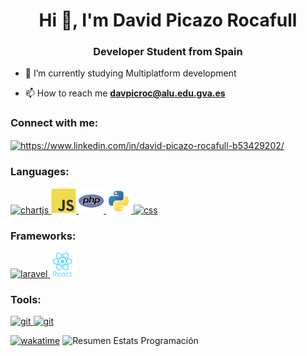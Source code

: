 <h1 align="center">Hi 👋, I'm David Picazo Rocafull</h1>
<h3 align="center">Developer Student from Spain</h3>

- 🌱 I’m currently studying Multiplatform development

- 📫 How to reach me **davpicroc@alu.edu.gva.es**

<h3 align="left">Connect with me:</h3>
<p align="left">
<a href="https://linkedin.com/in/david-picazo-rocafull-b53429202/" target="blank"><img align="center" src="https://raw.githubusercontent.com/rahuldkjain/github-profile-readme-generator/master/src/images/icons/Social/linked-in-alt.svg" alt="https://www.linkedin.com/in/david-picazo-rocafull-b53429202/" height="30" width="40" /></a>
</p>

<h3 align="left">Languages:</h3>
<p align="left">
    <a href="https://www.chartjs.org" target="_blank" rel="noreferrer"> 
      <img src="https://www.chartjs.org/media/logo-title.svg" alt="chartjs" width="40" height="40"/> 
    </a>
  <a href="https://developer.mozilla.org/en-US/docs/Web/JavaScript" target="_blank" rel="noreferrer"> 
    <img src="https://raw.githubusercontent.com/devicons/devicon/master/icons/javascript/javascript-original.svg" alt="javascript" width="40" height="40"/> 
  </a>
  
  <a href="https://www.php.net" target="_blank" rel="noreferrer">
    <img src="https://raw.githubusercontent.com/devicons/devicon/master/icons/php/php-original.svg" alt="php" width="40" height="40"/>
  </a> <a href="https://www.python.org" target="_blank" rel="noreferrer">
    <img src="https://raw.githubusercontent.com/devicons/devicon/master/icons/python/python-original.svg" alt="python" width="40" height="40"/>
  </a>
  <a href="https://developer.mozilla.org/en-US/docs/Web/CSS" target="_blank" rel="noreferrer">
    <img src="https://www.vectorlogo.zone/logos/w3_css/w3_css-official.svg" alt="css" width="40" height="40"/> 
  </a>
</p>

<h3 align="left">Frameworks:</h3>
<p align="left">
  <a href="https://laravel.com/" target="_blank" rel="noreferrer">
    <img src="https://picperf.io/https://laravelnews.s3.amazonaws.com/images/laravel-featured.png" alt="laravel" width="70" height="40"/>
  </a>
  <a href="https://reactjs.org/" target="_blank" rel="noreferrer">
    <img src="https://raw.githubusercontent.com/devicons/devicon/master/icons/react/react-original-wordmark.svg" alt="react" width="40" height="40"/>
  </a> 
</p>

<h3 align="left">Tools:</h3>
<p align="left">
  <a href="https://git-scm.com/" target="_blank" rel="noreferrer">
    <img src="https://www.vectorlogo.zone/logos/git-scm/git-scm-icon.svg" alt="git" width="40" height="40"/> 
  </a>
  <a href="https://www.jetbrains.com/es-es/" target="_blank" rel="noreferrer">
    <img src="https://www.vectorlogo.zone/logos/git-scm/git-scm-icon.svg" alt="git" width="40" height="40"/> 
  </a>
</p>





[![wakatime](https://wakatime.com/badge/user/62fe04e7-e0b9-4d18-8864-edd6a2f369b8.svg)](https://wakatime.com/@62fe04e7-e0b9-4d18-8864-edd6a2f369b8)
![Resumen Estats Programación](https://wakatime.com/share/@Daaavidp8/9c08fa9a-52a9-46d4-bc06-9ea078b1c3e7.svg)

